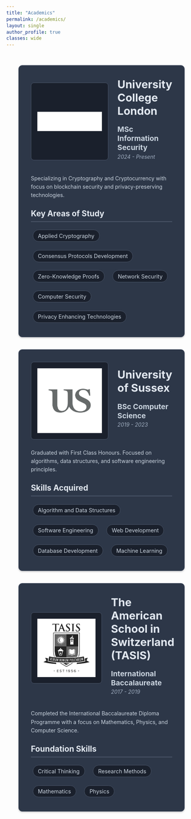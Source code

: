 ```yaml
---
title: "Academics"
permalink: /academics/
layout: single
author_profile: true
classes: wide
---
```

<style>
  .academics {
    max-width: 1200px;
    margin: 0 auto;
    padding: 2rem;
  }
  
  .academic-institution {
    background: #2d3748;
    padding: 2rem;
    border-radius: 10px;
    box-shadow: 0 2px 4px rgba(0,0,0,0.2);
    border: 1px solid #4a5568;
    margin-bottom: 2rem;
  }
  
  .academic-institution__header {
    display: flex;
    align-items: center;
    margin-bottom: 1.5rem;
  }
  
  .academic-institution__logo {
    min-width: 154px;
    min-height: 154px;
    width: auto;
    height: auto;
    aspect-ratio: 1;
    margin-right: 1.5rem;
    display: flex;
    align-items: center;
    justify-content: center;
    overflow: hidden;
    background: #1a202c;
    padding: 1rem;
    border-radius: 8px;
    border: 1px solid #4a5568;
  }
  
  .academic-institution__logo img {
    width: 100%;
    height: 100%;
    max-width: 100%;
    max-height: 100%;
    object-fit: contain;
    display: block;
  }
  
  .academic-institution__title {
    margin: 0 0 0.5rem 0;
    color: #e2e8f0;
    font-size: 1.8rem;
  }
  
  .academic-institution__degree {
    color: #cbd5e0;
    margin-bottom: 0.2rem;
    font-size: 1.2rem;
  }
  
  .academic-institution__date {
    color: #a0aec0;
    margin-top: 0;
    font-style: italic;
  }
  
  .academic-institution__description {
    margin-bottom: 1.5rem;
    color: #cbd5e0;
    line-height: 1.6;
  }
  
  .skill-tag {
    display: inline-block;
    background-color: #1a202c;
    color: #cbd5e0;
    padding: 0.4rem 0.8rem;
    margin: 0.3rem;
    border-radius: 20px;
    font-size: 0.9rem;
    border: 1px solid #4a5568;
    transition: transform 0.2s;
  }
  
  .skill-tag:hover {
    transform: translateX(5px);
    background: #2d3748;
  }
  
  .skills-title {
    margin: 0 0 1rem 0;
    font-size: 1.3rem;
    color: #e2e8f0;
    border-bottom: 2px solid #4a5568;
    padding-bottom: 0.5rem;
  }
  
  .skills-grid {
    display: flex;
    flex-wrap: wrap;
    gap: 0.75rem;
  }
  
  .section-divider {
    margin: 3rem 0;
    border: none;
    border-top: 2px solid #4a5568;
  }

  @media (max-width: 768px) {
    .academics {
      padding: 1rem;
    }
    
    .academic-institution__header {
      flex-direction: column;
      text-align: center;
    }
    
    .academic-institution__logo {
      margin: 0 0 1rem 0;
    }
  }
</style>

<div class="academics">
  <div class="academic-institution">
    <div class="academic-institution__header">
      <div class="academic-institution__logo">
        <img src="/assets/images/ucllogo.png" alt="UCL Logo">
      </div>
      <div class="academic-institution__title-container">
        <h2 class="academic-institution__title">University College London</h2>
        <p class="academic-institution__degree"><strong>MSc Information Security</strong></p>
        <p class="academic-institution__date">2024 - Present</p>
      </div>
    </div>
    <div class="academic-institution__content">
      <div class="academic-institution__description">
        <p>Specializing in Cryptography and Cryptocurrency with focus on blockchain security and privacy-preserving technologies.</p>
      </div>
      <div class="academic-institution__skills">
        <h3 class="skills-title">Key Areas of Study</h3>
        <div class="skills-grid">
          <div class="skill-tag">Applied Cryptography</div>
          <div class="skill-tag">Consensus Protocols Development</div>
          <div class="skill-tag">Zero-Knowledge Proofs</div>
          <div class="skill-tag">Network Security</div>
          <div class="skill-tag">Computer Security</div>
          <div class="skill-tag">Privacy Enhancing Technologies</div>
        </div>
      </div>
    </div>
  </div>


  <div class="academic-institution">
    <div class="academic-institution__header">
      <div class="academic-institution__logo">
        <img src="/assets/images/sussexlogo.png" alt="University of Sussex Logo">
      </div>
      <div class="academic-institution__title-container">
        <h2 class="academic-institution__title">University of Sussex</h2>
        <p class="academic-institution__degree"><strong>BSc Computer Science</strong></p>
        <p class="academic-institution__date">2019 - 2023</p>
      </div>
    </div>
    <div class="academic-institution__content">
      <div class="academic-institution__description">
        <p>Graduated with First Class Honours. Focused on algorithms, data structures, and software engineering principles.</p>
      </div>
      <div class="academic-institution__skills">
        <h3 class="skills-title">Skills Acquired</h3>
        <div class="skills-grid">
          <div class="skill-tag">Algorithm and Data Structures</div>
          <div class="skill-tag">Software Engineering</div>
          <div class="skill-tag">Web Development</div>
          <div class="skill-tag">Database Development</div>
          <div class="skill-tag">Machine Learning</div>
        </div>
      </div>
    </div>
  </div>

  <div class="academic-institution">
    <div class="academic-institution__header">
      <div class="academic-institution__logo">
        <img src="/assets/images/tasislogo.png" alt="TASIS Logo">
      </div>
      <div class="academic-institution__title-container">
        <h2 class="academic-institution__title">The American School in Switzerland (TASIS)</h2>
        <p class="academic-institution__degree"><strong>International Baccalaureate</strong></p>
        <p class="academic-institution__date">2017 - 2019</p>
      </div>
    </div>
    <div class="academic-institution__content">
      <div class="academic-institution__description">
        <p>Completed the International Baccalaureate Diploma Programme with a focus on Mathematics, Physics, and Computer Science.</p>
      </div>
      <div class="academic-institution__skills">
        <h3 class="skills-title">Foundation Skills</h3>
        <div class="skills-grid">
          <div class="skill-tag">Critical Thinking</div>
          <div class="skill-tag">Research Methods</div>
          <div class="skill-tag">Mathematics</div>
          <div class="skill-tag">Physics</div>
        </div>
      </div>
    </div>
  </div>
</div>
